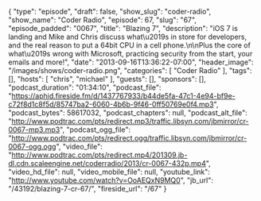{
  "type": "episode",
  "draft": false,
  "show_slug": "coder-radio",
  "show_name": "Coder Radio",
  "episode": 67,
  "slug": "67",
  "episode_padded": "0067",
  "title": "Blazing 7",
  "description": "iOS 7 is landing and Mike and Chris discuss what\u2019s in store for developers, and the real reason to put a 64bit CPU in a cell phone.\n\nPlus the core of what\u2019s wrong with Microsoft, practicing security from the start, your emails and more!",
  "date": "2013-09-16T13:36:22-07:00",
  "header_image": "/images/shows/coder-radio.png",
  "categories": [
    "Coder Radio"
  ],
  "tags": [],
  "hosts": [
    "chris",
    "michael"
  ],
  "guests": [],
  "sponsors": [],
  "podcast_duration": "01:34:10",
  "podcast_file": "https://aphid.fireside.fm/d/1437767933/b44de5fa-47c1-4e94-bf9e-c72f8d1c8f5d/85747ba2-6060-4b6b-9f46-0ff50769e0f4.mp3",
  "podcast_bytes": 58617032,
  "podcast_chapters": null,
  "podcast_alt_file": "http://www.podtrac.com/pts/redirect.mp3/traffic.libsyn.com/jbmirror/cr-0067-mp3.mp3",
  "podcast_ogg_file": "http://www.podtrac.com/pts/redirect.ogg/traffic.libsyn.com/jbmirror/cr-0067-ogg.ogg",
  "video_file": "http://www.podtrac.com/pts/redirect.mp4/201309.jb-dl.cdn.scaleengine.net/coderradio/2013/cr-0067-432p.mp4",
  "video_hd_file": null,
  "video_mobile_file": null,
  "youtube_link": "http://www.youtube.com/watch?v=OoAEQxN9MQ0",
  "jb_url": "/43192/blazing-7-cr-67/",
  "fireside_url": "/67"
}

